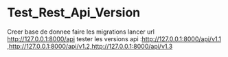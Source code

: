 # Test_Rest_Api_Version
Creer base de donnee 
faire les migrations
lancer url http://127.0.0.1:8000/api
tester les versions api :http://127.0.0.1:8000/api/v1.1 ,http://127.0.0.1:8000/api/v1.2,http://127.0.0.1:8000/api/v1.3

